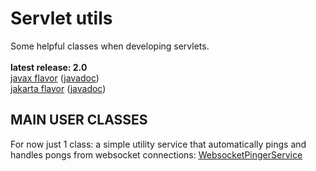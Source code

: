 # Servlet utils

Some helpful classes when developing servlets.<br/>
<br/>
**latest release: 2.0**<br/>
[javax flavor](https://search.maven.org/artifact/pl.morgwai.base/servlet-utils/2.0-javax/jar)
([javadoc](https://javadoc.io/doc/pl.morgwai.base/servlet-utils/2.0-javax))<br/>
[jakarta flavor](https://search.maven.org/artifact/pl.morgwai.base/servlet-utils/2.0-jakarta/jar)
([javadoc](https://javadoc.io/doc/pl.morgwai.base/servlet-utils/2.0-jakarta))


## MAIN USER CLASSES

For now just 1 class: a simple utility service that automatically pings and handles pongs from websocket connections: [WebsocketPingerService](src/main/java/pl/morgwai/base/servlet/utils/WebsocketPingerService.java)
